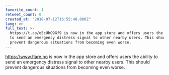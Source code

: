 ```yaml
---
favorite_count: 1
retweet_count: 0
created_at: "2018-07-12T16:55:48.000Z"
lang: en
full_text: >-
  https://t.co/o5cUhO9Gf9 is now in the app store and offers users the ability
  to send an emergency distress signal to other nearby users. This should
  prevent dangerous situations from becoming even worse.
---
```


<https://www.flare.no> is now in the app store and offers users the ability to
send an emergency distress signal to other nearby users. This should prevent
dangerous situations from becoming even worse.

